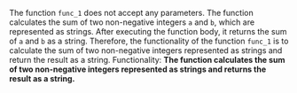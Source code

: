The function `func_1` does not accept any parameters. The function calculates the sum of two non-negative integers `a` and `b`, which are represented as strings. After executing the function body, it returns the sum of `a` and `b` as a string. Therefore, the functionality of the function `func_1` is to calculate the sum of two non-negative integers represented as strings and return the result as a string.
Functionality: **The function calculates the sum of two non-negative integers represented as strings and returns the result as a string.**